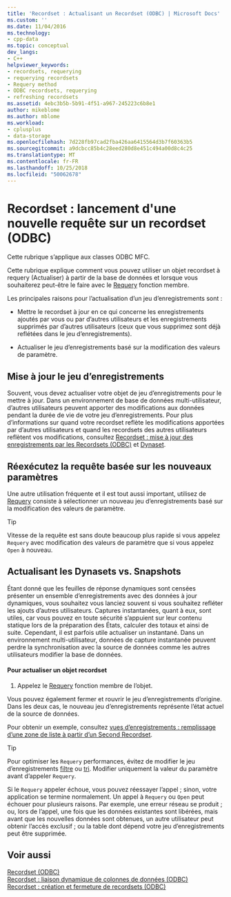 ```yaml
---
title: 'Recordset : Actualisant un Recordset (ODBC) | Microsoft Docs'
ms.custom: ''
ms.date: 11/04/2016
ms.technology:
- cpp-data
ms.topic: conceptual
dev_langs:
- C++
helpviewer_keywords:
- recordsets, requerying
- requerying recordsets
- Requery method
- ODBC recordsets, requerying
- refreshing recordsets
ms.assetid: 4ebc3b5b-5b91-4f51-a967-245223c6b8e1
author: mikeblome
ms.author: mblome
ms.workload:
- cplusplus
- data-storage
ms.openlocfilehash: 7d228fb97cad2fba426aa6415564d3b7f60363b5
ms.sourcegitcommit: a9dcbcc85b4c28eed280d8e451c494a00d8c4c25
ms.translationtype: MT
ms.contentlocale: fr-FR
ms.lasthandoff: 10/25/2018
ms.locfileid: "50062678"
---
```

# <a name="recordset-requerying-a-recordset-odbc"></a>Recordset : lancement d'une nouvelle requête sur un recordset (ODBC)

Cette rubrique s’applique aux classes ODBC MFC.

Cette rubrique explique comment vous pouvez utiliser un objet recordset à requery (Actualiser) à partir de la base de données et lorsque vous souhaiterez peut-être le faire avec le [Requery](../../mfc/reference/crecordset-class.md#requery) fonction membre.

Les principales raisons pour l’actualisation d’un jeu d’enregistrements sont :

- Mettre le recordset à jour en ce qui concerne les enregistrements ajoutés par vous ou par d’autres utilisateurs et les enregistrements supprimés par d’autres utilisateurs (ceux que vous supprimez sont déjà reflétées dans le jeu d’enregistrements).

- Actualiser le jeu d’enregistrements basé sur la modification des valeurs de paramètre.

##  <a name="_core_bringing_the_recordset_up_to_date"></a> Mise à jour le jeu d’enregistrements

Souvent, vous devez actualiser votre objet de jeu d’enregistrements pour le mettre à jour. Dans un environnement de base de données multi-utilisateur, d’autres utilisateurs peuvent apporter des modifications aux données pendant la durée de vie de votre jeu d’enregistrements. Pour plus d’informations sur quand votre recordset reflète les modifications apportées par d’autres utilisateurs et quand les recordsets des autres utilisateurs reflètent vos modifications, consultez [Recordset : mise à jour des enregistrements par les Recordsets (ODBC)](../../data/odbc/recordset-how-recordsets-update-records-odbc.md) et [Dynaset](../../data/odbc/dynaset.md).

##  <a name="_core_requerying_based_on_new_parameters"></a> Réexécutez la requête basée sur les nouveaux paramètres

Une autre utilisation fréquente et il est tout aussi important, utilisez de [Requery](../../mfc/reference/crecordset-class.md#requery) consiste à sélectionner un nouveau jeu d’enregistrements basé sur la modification des valeurs de paramètre.

> [!TIP]
>  Vitesse de la requête est sans doute beaucoup plus rapide si vous appelez `Requery` avec modification des valeurs de paramètre que si vous appelez `Open` à nouveau.

##  <a name="_core_requerying_dynasets_vs.._snapshots"></a> Actualisant les Dynasets vs. Snapshots

Étant donné que les feuilles de réponse dynamiques sont censées présenter un ensemble d’enregistrements avec des données à jour dynamiques, vous souhaitez vous lanciez souvent si vous souhaitez refléter les ajouts d’autres utilisateurs. Captures instantanées, quant à eux, sont utiles, car vous pouvez en toute sécurité s’appuient sur leur contenu statique lors de la préparation des États, calculer des totaux et ainsi de suite. Cependant, il est parfois utile actualiser un instantané. Dans un environnement multi-utilisateur, données de capture instantanée peuvent perdre la synchronisation avec la source de données comme les autres utilisateurs modifier la base de données.

#### <a name="to-requery-a-recordset-object"></a>Pour actualiser un objet recordset

1. Appelez le [Requery](../../mfc/reference/crecordset-class.md#requery) fonction membre de l’objet.

Vous pouvez également fermer et rouvrir le jeu d’enregistrements d’origine. Dans les deux cas, le nouveau jeu d’enregistrements représente l’état actuel de la source de données.

Pour obtenir un exemple, consultez [vues d’enregistrements : remplissage d’une zone de liste à partir d’un Second Recordset](../../data/filling-a-list-box-from-a-second-recordset-mfc-data-access.md).

> [!TIP]
>  Pour optimiser les `Requery` performances, évitez de modifier le jeu d’enregistrements [filtre](../../data/odbc/recordset-filtering-records-odbc.md) ou [tri](../../data/odbc/recordset-sorting-records-odbc.md). Modifier uniquement la valeur du paramètre avant d’appeler `Requery`.

Si le `Requery` appeler échoue, vous pouvez réessayer l’appel ; sinon, votre application se termine normalement. Un appel à `Requery` ou `Open` peut échouer pour plusieurs raisons. Par exemple, une erreur réseau se produit ; ou, lors de l’appel, une fois que les données existantes sont libérées, mais avant que les nouvelles données sont obtenues, un autre utilisateur peut obtenir l’accès exclusif ; ou la table dont dépend votre jeu d’enregistrements peut être supprimée.

## <a name="see-also"></a>Voir aussi

[Recordset (ODBC)](../../data/odbc/recordset-odbc.md)<br/>
[Recordset : liaison dynamique de colonnes de données (ODBC)](../../data/odbc/recordset-dynamically-binding-data-columns-odbc.md)<br/>
[Recordset : création et fermeture de recordsets (ODBC)](../../data/odbc/recordset-creating-and-closing-recordsets-odbc.md)